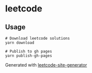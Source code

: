 # leetcode

## Usage

```
# Download leetcode solutions
yarn download

# Publish to gh pages
yarn publish-gh-pages
```

Generated with [leetcode-site-generator](https://github.com/beizhedenglong/leetcode-site-generator)
